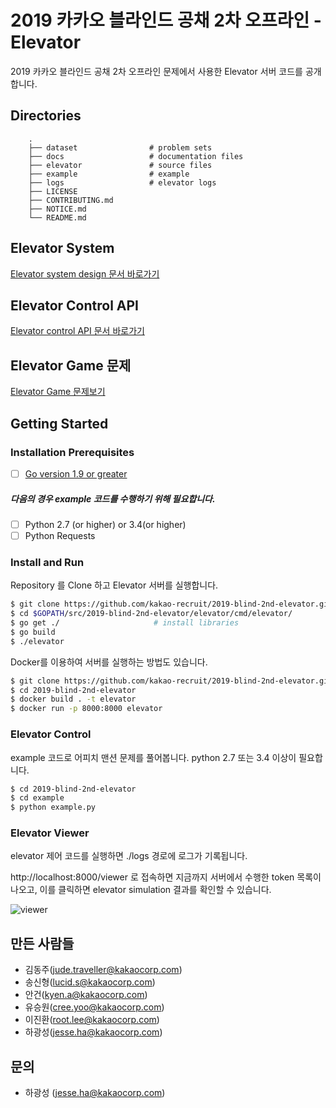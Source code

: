 # 2019 카카오 블라인드 공채 2차 오프라인 - Elevator
2019 카카오 블라인드 공채 2차 오프라인 문제에서 사용한 Elevator 서버 코드를 공개합니다.



## Directories

```
    .
    ├── dataset                # problem sets
    ├── docs                   # documentation files
    ├── elevator               # source files
    ├── example                # example
    ├── logs                   # elevator logs
    ├── LICENSE
    ├── CONTRIBUTING.md 
    ├── NOTICE.md 
    └── README.md
```



## Elevator System

[Elevator system design 문서 바로가기](docs/DESIGN.md)



## Elevator Control API

[Elevator control API 문서 바로가기](docs/API.md)



## Elevator Game 문제

[Elevator Game 문제보기](docs/QUESTIONS.md)



## Getting Started

### Installation Prerequisites

- [ ] [Go version 1.9 or greater](https://golang.org/doc/install)

##### 다음의 경우 example 코드를 수행하기 위해 필요합니다.

- [ ] Python 2.7 (or higher) or 3.4(or higher)   
- [ ] Python Requests	

### Install and Run

Repository 를 Clone 하고 Elevator 서버를 실행합니다.

```bash
$ git clone https://github.com/kakao-recruit/2019-blind-2nd-elevator.git $ GOPATH/src/2019-blind-2nd-elevator
$ cd $GOPATH/src/2019-blind-2nd-elevator/elevator/cmd/elevator/
$ go get ./						# install libraries
$ go build
$ ./elevator
```

Docker를 이용하여 서버를 실행하는 방법도 있습니다.
```bash
$ git clone https://github.com/kakao-recruit/2019-blind-2nd-elevator.git 
$ cd 2019-blind-2nd-elevator
$ docker build . -t elevator
$ docker run -p 8000:8000 elevator
```

### Elevator Control

example 코드로 어피치 맨션 문제를 풀어봅니다. python 2.7 또는 3.4 이상이 필요합니다.

```bash
$ cd 2019-blind-2nd-elevator
$ cd example
$ python example.py
```

### Elevator Viewer

elevator 제어 코드를 실행하면 ./logs 경로에 로그가 기록됩니다.

http://localhost:8000/viewer 로 접속하면 지금까지 서버에서 수행한 token 목록이 나오고, 이를 클릭하면 elevator simulation 결과를 확인할 수 있습니다.

![viewer](http://t1.kakaocdn.net/welcome/2019/round2/viewer.png)

## 만든 사람들

- 김동주(jude.traveller@kakaocorp.com)
- 송신형(lucid.s@kakaocorp.com)
- 안건(kyen.a@kakaocorp.com)
- 유승원(cree.yoo@kakaocorp.com)
- 이진환(root.lee@kakaocorp.com)
- 하광성(jesse.ha@kakaocorp.com)



## 문의

- 하광성 (jesse.ha@kakaocorp.com)
